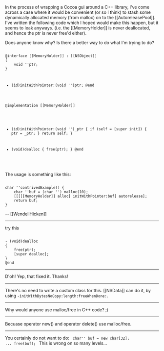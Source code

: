 In the process of wrapping a Cocoa gui around a C++ library, I've come across a case where it would be
convenient (or so I think) to stash some dynamically allocated memory (from malloc) on to the [[AutoreleasePool]].
I've written the following code which I hoped would make this happen, but it seems to leak anyways. (i.e. the [[MemoryHolder]]
is never deallocated, and hence the ptr is never free'd either).

Does anyone know why?  Is there a better way to do what I'm trying to do?

<code>
@interface [[MemoryHolder]] : [[NSObject]]
{
    void ''ptr;
}

- (id)initWithPointer:(void '')ptr;
@end

@implementation [[MemoryHolder]]
- (id)initWithPointer:(void '')_ptr
{
    if (self = [super init]) {
        ptr = _ptr;
    }
    return self;
}

- (void)dealloc
{
    free(ptr);
}
@end
</code>

The usage is something like this:

<code>
char ''contrivedExample() {
    char ''buf = (char '') malloc(10);
    [[[[[MemoryHolder]] alloc] initWithPointer:buf] autorelease];
    return buf;
}
</code>


-- [[WendellHicken]]

----

try this

<code>
- (void)dealloc
{
    free(ptr);
    [super dealloc];
}
@end
</code>

----

D'oh!  Yep, that fixed it.  Thanks!

----

There's no need to write a custom class for this. [[NSData]] can do it, by using <code>-initWithBytesNoCopy:length:freeWhenDone:</code>.

----

Why would anyone use malloc/free in C++ code? ;)

----
Becuase operator new() and operator delete() use malloc/free.

----
You certainly do not want to do:
<code>
char'' buf = new char[32];
...
free(buf);
</code>
This is wrong on so many levels...